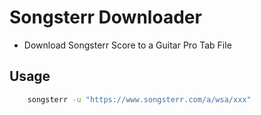 # Songsterr Downloader

- Download Songsterr Score to a Guitar Pro Tab File

## Usage 
```bash
    songsterr -u "https://www.songsterr.com/a/wsa/xxx"
```